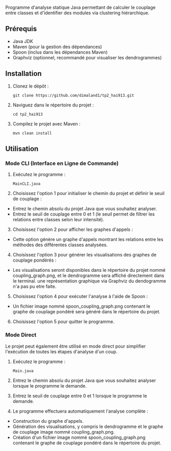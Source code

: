 Programme d'analyse statique Java permettant de calculer le couplage entre classes et d'identifier des modules via clustering hiérarchique.

## Prérequis

- Java JDK
- Maven (pour la gestion des dépendances)
- Spoon (inclus dans les dépendances Maven)
- Graphviz (optionnel, recommandé pour visualiser les dendrogrammes)

## Installation

1. Clonez le dépôt :
   ```
   git clone https://github.com/dimaland1/tp2_hai913.git
   ```
2. Naviguez dans le répertoire du projet :
   ```
   cd tp2_hai913
   ```
3. Compilez le projet avec Maven :
   ```
   mvn clean install
   ```

## Utilisation

### Mode CLI (Interface en Ligne de Commande)

1. Exécutez le programme :
   ```
   MainCLI.java
   ```
2. Choisissez l'option 1 pour initialiser le chemin du projet et définir le seuil de couplage :
  - Entrez le chemin absolu du projet Java que vous souhaitez analyser.
  - Entrez le seuil de couplage entre 0 et 1 (le seuil permet de filtrer les relations entre classes selon leur intensité).

3. Choisissez l'option 2 pour afficher les graphes d'appels :
  - Cette option génère un graphe d'appels montrant les relations entre les méthodes des différentes classes analysées.

4. Choisissez l'option 3 pour générer les visualisations des graphes de couplage pondérés :
  - Les visualisations seront disponibles dans le répertoire du projet nommé coupling_graph.png, et le dendrogramme sera affiché directement dans le terminal. une représentation graphique via Graphviz du dendogramme n'a pas pu etre faite.

5. Choisissez l'option 4 pour exécuter l'analyse à l'aide de Spoon :
  - Un fichier image nommé spoon_coupling_graph.png contenant le graphe de couplage pondéré sera généré dans le répertoire du projet.

6. Choisissez l'option 5 pour quitter le programme.

### Mode Direct

Le projet peut également être utilisé en mode direct pour simplifier l'exécution de toutes les étapes d'analyse d'un coup.

1. Exécutez le programme :
   ```
   Main.java
   ```
   
2. Entrez le chemin absolu du projet Java que vous souhaitez analyser lorsque le programme le demande.

3. Entrez le seuil de couplage entre 0 et 1 lorsque le programme le demande.

4. Le programme effectuera automatiquement l'analyse complète :
  - Construction du graphe d'appels.
  - Génération des visualisations, y compris le dendrogramme et le graphe de couplage image nommé coupling_graph.png.
  - Création d'un fichier image nommé spoon_coupling_graph.png contenant le graphe de couplage pondéré dans le répertoire du projet.












